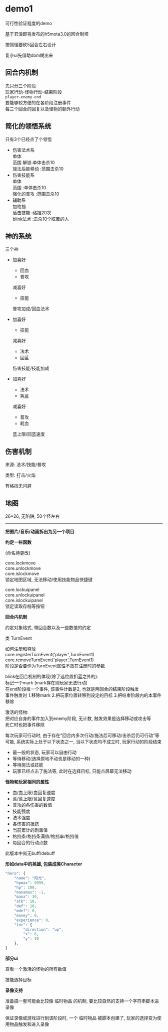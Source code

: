# demo1

可行性验证程度的demo

基于君浪即将发布的h5mota3.0的回合制塔

按照怪要砍5回合左右设计

复杂ui先借助dom糊出来

## 回合内机制  

先只分三个阶段  
玩家行动-怪物行动-结束阶段  
`player-enemy-end`  
要能够较方便的在各阶段注册事件  
每三个回合的回复以及怪物的额外行动  

## 简化的领悟系统  

只有3个已经点了个领悟  
- 伤害法术系  
  单体  
  范围 解锁:单体击杀10  
  施法后能移动 :范围击杀10  
- 伤害技能系  
  单体  
  范围 :单体击杀10   
  强化的普攻 :范围击杀10  
- 辅助系  
  加格挡  
  盾击技能 :格挡20次  
  blink法术 :击杀10个眩晕的人  

## 神的系统  

三个神  

- 加喜好
  + 回血
  + 普攻

  减喜好
  + 技能

  普攻加成/回血法术

- 加喜好
  + 技能

  减喜好
  + 法术
  + 回蓝

  伤害技能/技能加成

- 加喜好
  + 法术
  + 耗蓝

  减喜好
  + 普攻
  + 耗血

  蓝上限/回蓝速度

## 伤害机制

来源: 法术/技能/普攻  

类型: 打击/火焰  

有格挡无闪避

## 地图

26*26, 无陷阱, 50个怪左右

---


**把图片/音乐/动画拆出为另一个项目**

**约定一些函数**

(命名待更改)

core.lockmove  
core.unlockmove  
core.islockmove  
锁定地图区域, 无法移动/使用技能物品快捷键

core.lockuipanel  
core.unlockuipanel  
core.islockuipanel  
锁定读取存档等按钮



**回合内机制**

约定对象格式, 带回合数以及一些数值的约定

类 TurnEvent

如何注册和释放  
core.registerTurnEvent('player',TurnEvent1)  
core.removeTurnEvent('player',TurnEvent1)  
阶段是否要作为TurnEvent属性不放在注册时的参数

blink在回合机制的体现(除了选位置扣蓝之外的):  
标记一个mark (mark存在则玩家无法行动)  
在end阶段推一个事件, 该事件计数是2, 也就是两回合的结束阶段触发  
事件触发时 1.移除mark 2.把玩家位置转移到设定的目标 3.把结束阶段内的本事件移除

激活的怪物:  
把对应自身的事件加入到enemy阶段, 无计数, 触发效果是选择移动或攻击等  
死亡时也把事件移除  

每次玩家可行动时, 由于存在"回合内多次行动/施法后可移动/击杀后仍可行动"等可能, 系统实际上处于以下状态之一, 当以下状态均不成立时, 玩家行动的阶段结束
+ 最一般的状态, 玩家可以自由行动
+ 等待移动(选择原地不动也是移动的一种)
+ 等待施法或技能
+ 玩家已经点击了施法等, 此时在选择目标, 只能点屏幕无法移动

**怪物和玩家相同的属性**

+ 血/血上限/血回复速度
+ 蓝/蓝上限/蓝回复速度
+ 普攻的各伤害的数值
+ 技能强度
+ 法术强度
+ 各伤害的抵抗
+ 当前累计的剧毒值
+ 格挡条/格挡条满值/格挡率/格挡值
+ 每回合的行动点数

此版本中尚无buff/debuff

**形如data中的英雄, 包装成类Character**

```js
"hero": {
    "name": "阳光",
    "hpmax": 9999,
    "hp": 100,
    "manamax": -1,
    "mana": 10,
    "atk": 10,
    "def": 10,
    "mdef": 0,
    "money": 0,
    "experience": 0,
    "loc": {
        "direction": "up",
        "x": 6,
        "y": 10
    },
}
```

**部分ui**

查看一个激活的怪物的所有数值

技能选择目标

**录像支持**

准备搞一套可能会比较像 临时物品 的机制, 要比较自然的支持一个字符串脚本进录像

保证录像或游戏进行到该阶段时, 一个 临时物品 被脚本创建了, 玩家的选择变为使用物品触发和进入录像